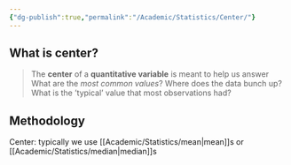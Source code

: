 ```yaml
---
{"dg-publish":true,"permalink":"/Academic/Statistics/Center/"}
---
```


## What is center?
>The **center** of a **quantitative variable** is meant to help us answer What are the *most common values*? Where does the data bunch up? What is the ’typical’ value that most observations had?

## Methodology
Center: typically we use [[Academic/Statistics/mean\|mean]]s or [[Academic/Statistics/median\|median]]s
